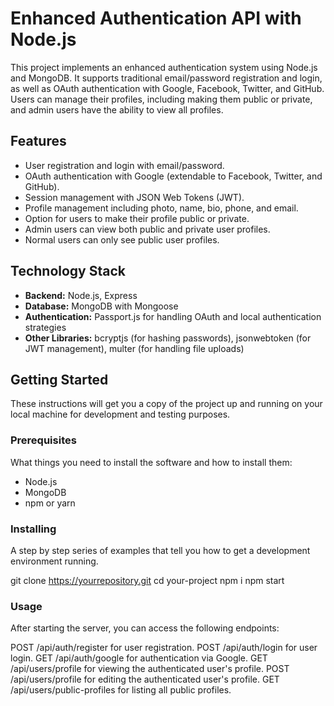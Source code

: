# Enhanced Authentication API with Node.js

This project implements an enhanced authentication system using Node.js and MongoDB. It supports traditional email/password registration and login, as well as OAuth authentication with Google, Facebook, Twitter, and GitHub. Users can manage their profiles, including making them public or private, and admin users have the ability to view all profiles.

## Features

- User registration and login with email/password.
- OAuth authentication with Google (extendable to Facebook, Twitter, and GitHub).
- Session management with JSON Web Tokens (JWT).
- Profile management including photo, name, bio, phone, and email.
- Option for users to make their profile public or private.
- Admin users can view both public and private user profiles.
- Normal users can only see public user profiles.

## Technology Stack

- **Backend:** Node.js, Express
- **Database:** MongoDB with Mongoose
- **Authentication:** Passport.js for handling OAuth and local authentication strategies
- **Other Libraries:** bcryptjs (for hashing passwords), jsonwebtoken (for JWT management), multer (for handling file uploads)

## Getting Started

These instructions will get you a copy of the project up and running on your local machine for development and testing purposes.

### Prerequisites

What things you need to install the software and how to install them:

- Node.js
- MongoDB
- npm or yarn

### Installing

A step by step series of examples that tell you how to get a development environment running.


   git clone https://yourrepository.git
   cd your-project
   npm i
   npm start

### Usage

After starting the server, you can access the following endpoints:

   POST /api/auth/register for user registration.
   POST /api/auth/login for user login.
   GET /api/auth/google for authentication via Google.
   GET /api/users/profile for viewing the authenticated user's profile.
   POST /api/users/profile for editing the authenticated user's profile.
   GET /api/users/public-profiles for listing all public profiles.